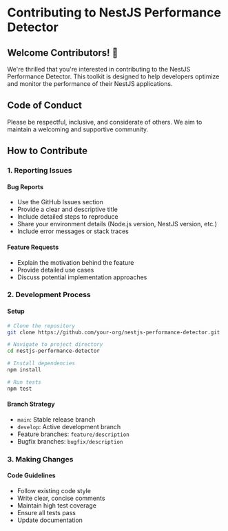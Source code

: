# Contributing to NestJS Performance Detector

## Welcome Contributors! 🎉

We're thrilled that you're interested in contributing to the NestJS Performance Detector. This toolkit is designed to help developers optimize and monitor the performance of their NestJS applications.

## Code of Conduct

Please be respectful, inclusive, and considerate of others. We aim to maintain a welcoming and supportive community.

## How to Contribute

### 1. Reporting Issues

#### Bug Reports
- Use the GitHub Issues section
- Provide a clear and descriptive title
- Include detailed steps to reproduce
- Share your environment details (Node.js version, NestJS version, etc.)
- Include error messages or stack traces

#### Feature Requests
- Explain the motivation behind the feature
- Provide detailed use cases
- Discuss potential implementation approaches

### 2. Development Process

#### Setup
```bash
# Clone the repository
git clone https://github.com/your-org/nestjs-performance-detector.git

# Navigate to project directory
cd nestjs-performance-detector

# Install dependencies
npm install

# Run tests
npm test
```

#### Branch Strategy
- `main`: Stable release branch
- `develop`: Active development branch
- Feature branches: `feature/description`
- Bugfix branches: `bugfix/description`

### 3. Making Changes

#### Code Guidelines
- Follow existing code style
- Write clear, concise comments
- Maintain high test coverage
- Ensure all tests pass
- Update documentation

